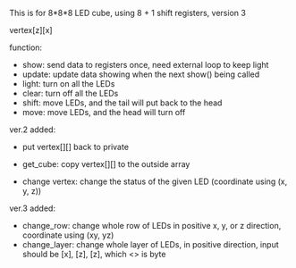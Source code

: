 This is for 8\*8\*8 LED cube, using 8 + 1 shift registers, version 3

vertex\[z\]\[x\]

function:
+	show:	send data to registers once, need external loop to keep light
+	update:	update data showing when the next show() being called
+	light:	turn on all the LEDs
+	clear:	turn off all the LEDs
+	shift:	move LEDs, and the tail will put back to the head
+	move:	move LEDs, and the head will turn off

ver.2 added:
+	put vertex[][] back to private
	
+	get_cube: copy vertex[][] to the outside array
+	change vertex: change the status of the given LED (coordinate using (x, y, z))
	
ver.3 added:
+	change_row: change whole row of LEDs in positive x, y, or z direction, coordinate using (xy, yz)
+	change_layer: change whole layer of LEDs, in positive direction, input should be [x]<y>, [z]<y>, [z]<x>, which <> is byte